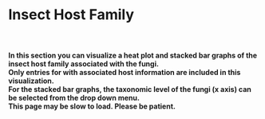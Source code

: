 <b><h1>Insect Host Family</h1></b>
<br>
<h4>
<p>
In this section you can visualize a heat plot and stacked bar graphs of the insect host family associated with the fungi.<br> 
<b>Only entries for with associated host information are included in this visualization.</b><br>
For the stacked bar graphs, the taxonomic level of the fungi (x axis) can be selected from the drop down menu. <br>
This page may be slow to load. Please be patient.
</p>
</h4>
<br>

